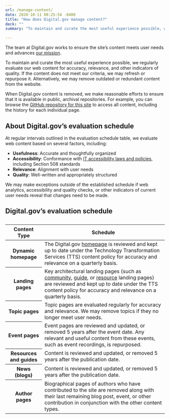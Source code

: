 ```yaml
---
url: /manage-content/
date: 2020-10-11 08:25:54 -0400
title: "How does Digital.gov manage content?"
deck: ""
summary: "To maintain and curate the most useful experience possible, we regularly evaluate our web content for accuracy, relevance, and other indicators of quality."

---
```


The team at Digital.gov works to ensure the site’s content meets user needs and advances [our mission](https://digital.gov/about/#mission).

To maintain and curate the most useful experience possible, we regularly evaluate our web content for accuracy, relevance, and other indicators of quality. If the content does not meet our criteria, we may refresh or repurpose it. Alternatively, we may remove outdated or redundant content from the website.

When Digital.gov content is removed, we make reasonable efforts to ensure that it is available in public, archival repositories. For example, you can browse the [GitHub repository for this site](https://github.com/GSA/digitalgov.gov/) to access all content, including the history for each individual page.

## About Digital.gov’s evaluation schedule

At regular intervals outlined in the evaluation schedule table, we evaluate web content based on several factors, including:

- **Usefulness**: Accurate and thoughtfully organized
- **Accessibility**: Conformance with [IT accessibility laws and policies](https://www.section508.gov/manage/laws-and-policies/), including Section 508 standards
- **Relevance**: Alignment with user needs
- **Quality**: Well-written and appropriately structured

We may make exceptions outside of the established schedule if web analytics, accessibility and quality checks, or other indicators of current user needs reveal that changes need to be made.

## Digital.gov’s evaluation schedule

<table class="usa-table usa-table--striped">
  <caption></caption>
  <thead>
    <tr>
      <th scope="col">Content Type</th>
      <th scope="col">Schedule</th>
    </tr>
  </thead>
  <tbody>
<tr>
<th scope="row">Dynamic homepage</th>
<td>The Digital.gov <a href="https://digital.gov">homepage</a> is reviewed and kept up to date under the Technology Transformation Services (TTS) content policy for accuracy and relevance on a quarterly basis.</td>
</tr>
<tr>
<th scope="row">Landing pages</th>
<td>Key architectural landing pages (such as <a href="https://digital.gov/communities/">community</a>, <a href="https://digital.gov/guides/">guide</a>, or <a href="https://digital.gov/resources/">resource</a> landing pages) are reviewed and kept up to date under the TTS content policy for accuracy and relevance on a quarterly basis.</td>
</tr>
<tr>
<th scope="row">Topic pages</th>
<td>Topic pages are evaluated regularly for accuracy and relevance. We may remove topics if they no longer meet user needs.</td>
</tr>
<tr>
<th scope="row">Event pages</th>
<td>Event pages are reviewed and updated, or removed 5 years after the event date. Any relevant and useful content from these events, such as event recordings, is repurposed.</td>
</tr>
<tr>
<th scope="row">Resources and guides</th>
<td>Content is reviewed and updated, or removed 5 years after the publication date.</td>
</tr>
<tr>
<th scope="row">News (blogs)</th>
<td>Content is reviewed and updated, or removed 5 years after the publication date.</td>
</tr>
<tr>
<th scope="row">Author pages</th>
<td>Biographical pages of authors who have contributed to the site are removed along with their last remaining blog post, event, or other contribution in conjunction with the other content types.</td>
</tr>
  </tbody>
</table>

